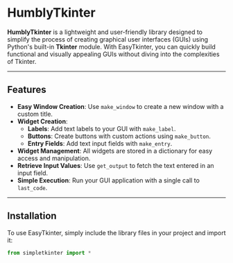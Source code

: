 # HumblyTkinter

**HumblyTkinter** is a lightweight and user-friendly library designed to simplify the process of creating graphical user interfaces (GUIs) using Python's built-in **Tkinter** module. With EasyTkinter, you can quickly build functional and visually appealing GUIs without diving into the complexities of Tkinter.

---

## Features

- **Easy Window Creation**: Use `make_window` to create a new window with a custom title.
- **Widget Creation**:
  - **Labels**: Add text labels to your GUI with `make_label`.
  - **Buttons**: Create buttons with custom actions using `make_button`.
  - **Entry Fields**: Add text input fields with `make_entry`.
- **Widget Management**: All widgets are stored in a dictionary for easy access and manipulation.
- **Retrieve Input Values**: Use `get_output` to fetch the text entered in an input field.
- **Simple Execution**: Run your GUI application with a single call to `last_code`.

---

## Installation

To use EasyTkinter, simply include the library files in your project and import it:

```python
from simpletkinter import *